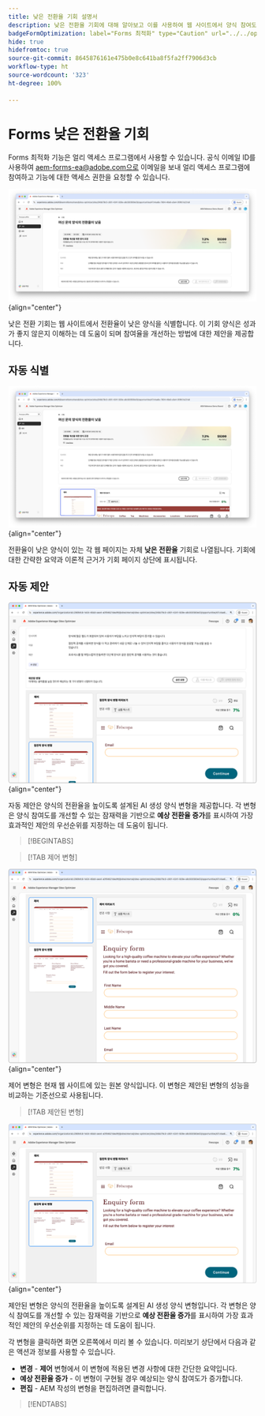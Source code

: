 ```yaml
---
title: 낮은 전환율 기회 설명서
description: 낮은 전환율 기회에 대해 알아보고 이를 사용하여 웹 사이트에서 양식 참여도를 개선하는 방법을 알아봅니다.
badgeFormOptimization: label="Forms 최적화" type="Caution" url="../../opportunity-types/form-optimization.md" tooltip="Forms 최적화"
hide: true
hidefromtoc: true
source-git-commit: 8645876161e475b0e8c641ba8f5fa2ff7906d3cb
workflow-type: ht
source-wordcount: '323'
ht-degree: 100%

---
```



# Forms 낮은 전환율 기회

<span class="preview"> Forms 최적화 기능은 얼리 액세스 프로그램에서 사용할 수 있습니다. 공식 이메일 ID를 사용하여 aem-forms-ea@adobe.com으로 이메일을 보내 얼리 액세스 프로그램에 참여하고 기능에 대한 액세스 권한을 요청할 수 있습니다. </span>

![낮은 전환율 기회](./assets/low-conversions/hero.png){align="center"}

낮은 전환 기회는 웹 사이트에서 전환율이 낮은 양식을 식별합니다. 이 기회 양식은 성과가 좋지 않은지 이해하는 데 도움이 되며 참여율을 개선하는 방법에 대한 제안을 제공합니다.

## 자동 식별

![낮은 전환율 자동 식별](./assets/low-conversions/auto-identify.png){align="center"}

전환율이 낮은 양식이 있는 각 웹 페이지는 자체 **낮은 전환율** 기회로 나열됩니다. 기회에 대한 간략한 요약과 이론적 근거가 기회 페이지 상단에 표시됩니다.

## 자동 제안

![낮은 전환율 자동 제안](./assets/low-conversions/auto-suggest.png){align="center"}

자동 제안은 양식의 전환율을 높이도록 설계된 AI 생성 양식 변형을 제공합니다. 각 변형은 양식 참여도를 개선할 수 있는 잠재력을 기반으로 **예상 전환율 증가**&#x200B;를 표시하여 가장 효과적인 제안의 우선순위를 지정하는 데 도움이 됩니다.

>[!BEGINTABS]

>[!TAB 제어 변형]

![제어 변형](./assets/low-conversions/control-variation.png){align="center"}

제어 변형은 현재 웹 사이트에 있는 원본 양식입니다. 이 변형은 제안된 변형의 성능을 비교하는 기준선으로 사용됩니다.

>[!TAB 제안된 변형]

![제안된 변형](./assets/low-conversions/suggested-variations.png){align="center"}

제안된 변형은 양식의 전환율을 높이도록 설계된 AI 생성 양식 변형입니다. 각 변형은 양식 참여도를 개선할 수 있는 잠재력을 기반으로 **예상 전환율 증가**&#x200B;를 표시하여 가장 효과적인 제안의 우선순위를 지정하는 데 도움이 됩니다.

각 변형을 클릭하면 화면 오른쪽에서 미리 볼 수 있습니다. 미리보기 상단에서 다음과 같은 액션과 정보를 사용할 수 있습니다.

* **변경** - **제어** 변형에서 이 변형에 적용된 변경 사항에 대한 간단한 요약입니다.
* **예상 전환율 증가** - 이 변형이 구현될 경우 예상되는 양식 참여도가 증가합니다.
* **편집** - AEM 작성의 변형을 편집하려면 클릭합니다.

>[!ENDTABS]


<!-- 

## Auto-optimize

[!BADGE Ultimate]{type=Positive tooltip="Ultimate"}

![Auto-optimize low conversions](./assets/low-conversions/auto-optimize.png){align="center"}

Sites Optimizer Ultimate adds the ability to deploy auto-optimization for the issues found by the low conversions opportunity.

>[!BEGINTABS]

>[!TAB Test multiple]


>[!TAB Publish selected]

{{auto-optimize-deploy-optimization-slack}}

>[!TAB Request approval]

{{auto-optimize-request-approval}}

>[!ENDTABS]


-->